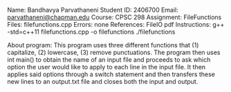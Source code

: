 Name: Bandhavya Parvathaneni
Student ID: 2406700
Email: parvathaneni@chapman.edu
Course: CPSC 298
Assignment: FileFunctions
Files: filefunctions.cpp
Errors: none
References: FileIO pdf
Instructions: 
g++ -std=c++11 filefunctions.cpp -o filefunctions
./filefunctions

About program: 
This program uses three different functions that (1) capitalize, (2) lowercase, (3) remove punctuations. The program then uses int main() to obtain the name of an input file and proceeds to ask which option the user would like to apply to each line in the input file. It then applies said options through a switch statement and then transfers these new lines to an output.txt file and closes both the input and output.
